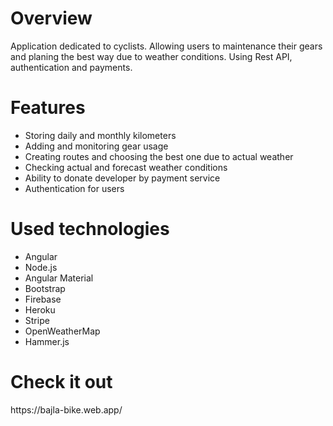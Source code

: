 <h1>Overview</h1>
<p>Application dedicated to cyclists. Allowing users to maintenance their gears and planing the best way due to
weather conditions. Using Rest API, authentication and payments.</p>

<h1>Features</h1>
<ul>
    <li>Storing daily and monthly kilometers</li>
    <li>Adding and monitoring gear usage</li>
    <li>Creating routes and choosing the best one due to actual weather</li>
    <li>Checking actual and forecast weather conditions</li>
    <li>Ability to donate developer by payment service</li>
    <li>Authentication for users</li>
</ul>

<h1>Used technologies</h1>
<ul>
    <li>Angular</li>
    <li>Node.js</li>
    <li>Angular Material</li>
    <li>Bootstrap</li>
    <li>Firebase</li>
    <li>Heroku</li>
    <li>Stripe</li>
    <li>OpenWeatherMap</li>
    <li>Hammer.js</li>
</ul>

<h1>Check it out</h1>
<a>https://bajla-bike.web.app/</a>
